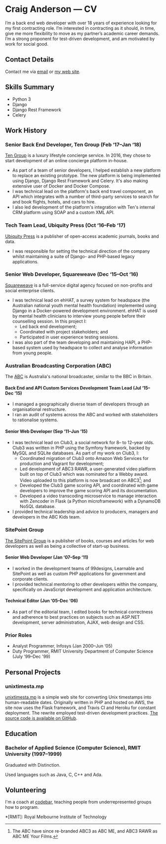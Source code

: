 # Craig Anderson — CV

I’m a back end web developer with over 18 years of experience looking for my first contracting role. I’m interested in contracting as it should, in time, give me more flexibility to move as my partner’s academic career demands. I’m a strong proponent for test-driven development, and am motivated by work for social good.

## Contact Details

Contact me via [email](mailto:craiga@craiga.id.au) or [my web site](http://craiga.id.au/).

## Skills Summary

* Python 3
* Django
* Django Rest Framework
* Celery


## Work History

### Senior Back End Developer, Ten Group (Feb&nbsp;‘17–Jan&nbsp;‘18)

[Ten Group](http://tengroup.com) is a luxury lifestyle concierge service. In 2016, they chose to start development of an online concierge platform in-house.

* As part of a team of senior developers, I helped establish a new platform to replace an existing prototype. The new platform is being implemented using Django, Django Rest Framework and Celery. It's also making extensive user of Docker and Docker Compose.
* I was technical lead on the platform's back end travel component, an API which integrates with a number of third-party services to search for and book flights, hotels, and cars to hire.
* I also led development of the platform's integration with Ten's internal CRM platform using SOAP and a custom XML API.

### Tech Team Lead, Ubiquity Press (Oct&nbsp;‘16–Feb&nbsp;‘17)

[Ubiquity Press](http://ubiquitypress.com) is a publisher of open-access academic journals, books and data.

* I was responsible for setting the technical direction of the company whilst maintaining a suite of Django- and PHP-based legacy applications.

### Senior Web Developer, Squareweave (Dec&nbsp;‘15–Oct&nbsp;‘16)

[Squareweave](http://squareweave.com.au) is a full-service digital agency focused on non-profits and social enterprise clients.

* I was technical lead on ehHAT, a survey system for headspace (the Australian national youth mental health foundation) implemented using Django  in a Docker-powered development environment. ehHAT is used by mental health clinicians to interview young people before their counselling session. In this project I:
    * Led back end development;
    * Coordinated with project stakeholders; and
    * Participated in user experience testing sessions.
* I was also part of the team developing and maintaining HAPI, a PHP-based system used by headspace to collect and analyse information from young people.

### Australian Broadcasting Corporation (ABC)

The [ABC](http://abc.net.au) is Australia's national broadcaster, similar to the BBC in Britain.

#### Back End and API Custom Services Development Team Lead (Jul&nbsp;‘15–Dec&nbsp;‘15)

* I managed a geographically diverse team of developers through an organisational restructure.
* I ran an audit of systems across the ABC and worked with stakeholders to rationalise systems.

#### Senior Web Developer (Sep&nbsp;‘11–Jun&nbsp;‘15)

* I was technical lead on Club3, a social network for 8– to 12–year olds. Club3 was written in PHP using the Symfony framework, backed by MySQL and SQLite databases. As part of my work on Club3, I:
    * Coordinated migration of Club3 onto Amazon Web Services for production and Vagrant for development;
    * Led development of ABC3 RAWR, a user-generated video platform built on top of Club3 which was nominated for a Webby award. Video uploaded to this platform is now broadcast on ABC3[^abc3-rebrand]; and
    * Developed the Club3 game scoring API, and coordinated with game developers to improve the game scoring API and its documentation.
    * Developed a video transcoding microservice to manage interaction with Zencoder in Flask (a Python microframework) with a DynamoDB NoSQL database.
* I provided technical leadership and advice to producers, managers and developers in the ABC Kids team.

### SitePoint Group

[The SitePoint Group](https://www.sitepoint.com) is a publisher of books, courses and articles for web developers as well as being a collective of start-up business.

#### Senior Web Developer (Jan&nbsp;‘07–Sep&nbsp;‘11)

* I worked in the development teams of 99designs, Learnable and SitePoint as well as custom PHP applications for government and corporate clients.
* I provided technical mentoring to other developers within the company, specifically on JavaScript development and application architecture.

#### Technical Editor (Jun&nbsp;‘05–Dec&nbsp;‘06)

* As part of the editorial team, I edited books for technical correctness and adherence to best practices on subjects such as ASP.NET development, server administration, AJAX, web design and CSS.

### Prior Roles

* Analyst Programmer, Infosys (Jan&nbsp;2000–Jun&nbsp;‘05)
* Duty Programmer, RMIT University Department of Computer Science (July&nbsp;'99–Dec&nbsp;'99)

## Personal Projects

### unixtimesta.mp

[unixtimesta.mp](https://www.unixtimesta.mp/) is a simple web site for converting Unix timestamps into human-readable dates. Originally written in PHP and hosted on AWS, the site now uses the Flask framework, and Travis CI and Heroku for constant deployment.  The rewrite employed test-driven development practices. [The source code is available on GitHub](https://github.com/craiga/unixtimesta.mp/).


## Education

### Bachelor of Applied Science (Computer Science), RMIT University (1997–1999)

Graduated with Distinction.

Used languages such as Java, C, C++ and Ada.


## Volunteering

I'm a coach at [codebar](http://codebar.io), teaching people from underrepresented groups how to program.


[^abc3-rebrand]: The ABC have since re-branded ABC3 as ABC ME, and ABC3 RAWR as ABC ME Your Films.

*[RMIT]: Royal Melbourne Institute of Technology
